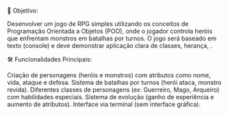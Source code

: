 🧩 Objetivo:

Desenvolver um jogo de RPG simples utilizando os conceitos de Programação Orientada a Objetos (POO), onde o jogador controla heróis que enfrentam monstros em batalhas por turnos. O jogo será baseado em texto (console) e deve demonstrar aplicação clara de classes, herança, .

🛠️ Funcionalidades Principais:

Criação de personagens (heróis e monstros) com atributos como nome, vida, ataque e defesa.
Sistema de batalhas por turnos (herói ataca, monstro revida).
Diferentes classes de personagens (ex: Guerreiro, Mago, Arqueiro) com habilidades especiais.
Sistema de evolução (ganho de experiência e aumento de atributos).
Interface via terminal (sem interface gráfica). 
